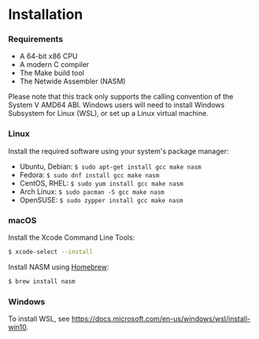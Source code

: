 # Installation

### Requirements

* A 64-bit x86 CPU
* A modern C compiler
* The Make build tool
* The Netwide Assembler (NASM)

Please note that this track only supports the calling convention of the System
V AMD64 ABI. Windows users will need to install Windows Subsystem for Linux
(WSL), or set up a Linux virtual machine.

### Linux

Install the required software using your system's package manager:

* Ubuntu, Debian: `$ sudo apt-get install gcc make nasm`
* Fedora: `$ sudo dnf install gcc make nasm`
* CentOS, RHEL: `$ sudo yum install gcc make nasm`
* Arch Linux: `$ sudo pacman -S gcc make nasm`
* OpenSUSE: `$ sudo zypper install gcc make nasm`

### macOS

Install the Xcode Command Line Tools:

```bash
$ xcode-select --install
```

Install NASM using [Homebrew](http://brew.sh/):

```bash
$ brew install nasm
```

### Windows

To install WSL, see https://docs.microsoft.com/en-us/windows/wsl/install-win10.
